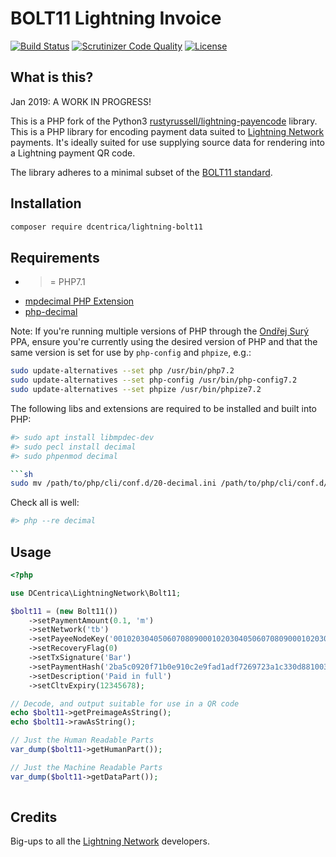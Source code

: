 # BOLT11 Lightning Invoice

[![Build Status](https://api.travis-ci.org/dcentrica/lightning-bolt11.svg?branch=master)](https://travis-ci.org/dcentrica/lightning-bolt11)
[![Scrutinizer Code Quality](https://scrutinizer-ci.com/g/dcentrica/lightning-bolt11/badges/quality-score.png?b=master)](https://scrutinizer-ci.com/g/dcentrica/lightning-bolt11/?branch=master)
[![License](https://poser.pugx.org/dcentrica/lightning-bolt11/license.svg)](https://github.com/dcentrica/lightning-bolt11/blob/master/LICENSE.md)


## What is this?

Jan 2019: A WORK IN PROGRESS!

This is a PHP fork of the Python3 [rustyrussell/lightning-payencode](https://github.com/rustyrussell/lightning-payencode) library. This is a PHP library for encoding payment data suited to [Lightning Network](https://lightning.network) payments. It's ideally suited for use supplying source data for rendering into a Lightning payment QR code.

The library adheres to a minimal subset of the [BOLT11 standard](https://github.com/lightningnetwork/lightning-rfc/blob/master/11-payment-encoding.md).

## Installation

```bash
composer require dcentrica/lightning-bolt11
```

## Requirements

* >= PHP7.1
* [mpdecimal PHP Extension](http://www.bytereef.org/mpdecimal/)
* [php-decimal](http://php-decimal.io/#installation)

Note: If you're running multiple versions of PHP through the [Ondřej Surý](https://launchpad.net/~ondrej/+archive/ubuntu/php) PPA, ensure you're currently using the desired version of PHP and that the same version
is set for use by `php-config` and `phpize`, e.g.:

```sh
sudo update-alternatives --set php /usr/bin/php7.2
sudo update-alternatives --set php-config /usr/bin/php-config7.2
sudo update-alternatives --set phpize /usr/bin/phpize7.2
```

The following libs and extensions are required to be installed and built into PHP:

```sh
#> sudo apt install libmpdec-dev
#> sudo pecl install decimal
#> sudo phpenmod decimal

```sh
sudo mv /path/to/php/cli/conf.d/20-decimal.ini /path/to/php/cli/conf.d/30-decimal.ini
```

Check all is well:

```sh
#> php --re decimal
```

## Usage

```php
<?php

use DCentrica\LightningNetwork\Bolt11;

$bolt11 = (new Bolt11())
    ->setPaymentAmount(0.1, 'm')
    ->setNetwork('tb')
    ->setPayeeNodeKey('00102030405060708090001020304050607080900010203040506070809010')
    ->setRecoveryFlag(0)
    ->setTxSignature('Bar')
    ->setPaymentHash('2ba5c0920f71b0e910c2e9fad1adf7269723a1c330d881003a2347a624844984')
    ->setDescription('Paid in full')
    ->setCltvExpiry(12345678);

// Decode, and output suitable for use in a QR code
echo $bolt11->getPreimageAsString();
echo $bolt11->rawAsString();

// Just the Human Readable Parts
var_dump($bolt11->getHumanPart());

// Just the Machine Readable Parts
var_dump($bolt11->getDataPart());
    
```

## Credits

Big-ups to all the [Lightning Network](https://lightning.network) developers.

